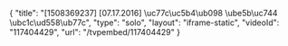 {
    "title": "[1508369237] [07.17.2016] \uc77c\uc5b4\ub098 \ube5b\uc744 \ubc1c\ud558\ub77c",
    "type": "solo",
    "layout": "iframe-static",
    "videoId": "117404429",
    "url": "\/tvpembed\/117404429"
}